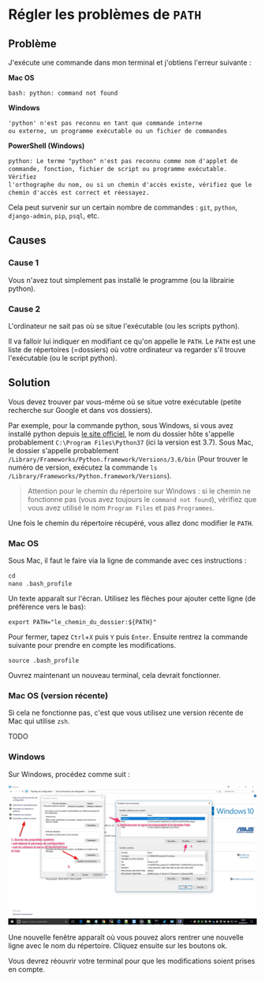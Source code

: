 # Régler les problèmes de `PATH`

## Problème

J'exécute une commande dans mon terminal et j'obtiens l'erreur suivante :

**Mac OS**
```
bash: python: command not found
```

**Windows**
```
'python' n'est pas reconnu en tant que commande interne
ou externe, un programme exécutable ou un fichier de commandes
```

**PowerShell (Windows)**
```
python: Le terme "python" n'est pas reconnu comme nom d'applet de
commande, fonction, fichier de script ou programme exécutable. Vérifiez
l'orthographe du nom, ou si un chemin d'accès existe, vérifiez que le
chemin d'accès est correct et réessayez.
```

Cela peut survenir sur un certain nombre de commandes : `git`, `python`, `django-admin`, `pip`, `psql`, etc.

## Causes

### Cause 1

Vous n'avez tout simplement pas installé le programme (ou la librairie python).

### Cause 2

L'ordinateur ne sait pas où se situe l'exécutable (ou les scripts python). 

Il va falloir lui indiquer en modifiant ce qu'on appelle le `PATH`. Le `PATH` est une liste de répertoires (=dossiers) où votre ordinateur va regarder s'il trouve l'exécutable (ou le script python).

## Solution

Vous devez trouver par vous-même où se situe votre exécutable (petite recherche sur Google et dans vos dossiers). 

Par exemple, pour la commande python, sous Windows, si vous avez installé python depuis [le site officiel](https://www.python.org/downloads/), le nom du dossier hôte s'appelle probablement `C:\Program Files\Python37` (ici la version est 3.7). Sous Mac, le dossier s'appelle probablement `/Library/Frameworks/Python.framework/Versions/3.6/bin` (Pour trouver le numéro de version, exécutez la commande `ls /Library/Frameworks/Python.framework/Versions`).

> Attention pour le chemin du répertoire sur Windows : si le chemin ne fonctionne pas (vous avez toujours le `command not found`), vérifiez que vous avez utilisé le nom `Program Files` et pas `Programmes`.

Une fois le chemin du répertoire récupéré, vous allez donc modifier le `PATH`.

### Mac OS

Sous Mac, il faut le faire via la ligne de commande avec ces instructions :

```
cd
nano .bash_profile
```

Un texte apparaît sur l'écran. Utilisez les flèches pour ajouter cette ligne (de préférence vers le bas):

```
export PATH="le_chemin_du_dossier:${PATH}"
```

Pour fermer, tapez `Ctrl`+`X` puis `Y` puis `Enter`. Ensuite rentrez la commande suivante pour prendre en compte les modifications.

```
source .bash_profile
```

Ouvrez maintenant un nouveau terminal, cela devrait fonctionner.

### Mac OS (version récente)

Si cela ne fonctionne pas, c'est que vous utilisez une version récente de Mac qui utilise `zsh`.

TODO

### Windows


Sur Windows, procédez comme suit :

![variables-environnement-Windows.jpg](./assets/variables-environnement-Windows.jpg)

Une nouvelle fenêtre apparaît où vous pouvez alors rentrer une nouvelle ligne avec le nom du répertoire. Cliquez ensuite sur les boutons ok.

Vous devrez réouvrir votre terminal pour que les modifications soient prises en compte.
